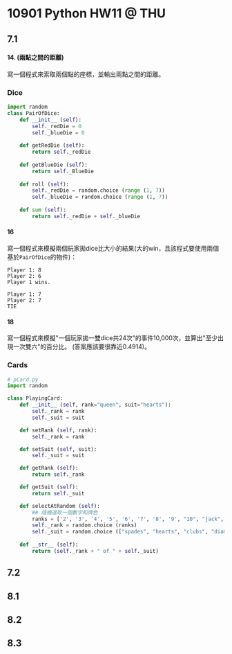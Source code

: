 # 10901 Python HW11 @ THU

## 7.1

#### 14. (兩點之間的距離)
寫一個程式來索取兩個點的座標，並輸出兩點之間的距離。

### Dice
```python
import random
class PairOfDice:
	def __init__ (self):
		self._redDie = 0
		self._blueDie = 0
	
	def getRedDie (self):
		return self._redDie
	
	def getBlueDie (self):
		return self._BlueDie
	
	def roll (self):
		self._redDie = random.choice (range (1, 7))
		self._blueDie = random.choice (range (1, 7))
	
	def sum (self):
		return self._redDie + self._blueDie
```
#### 16
寫一個程式來模擬兩個玩家拋dice比大小的結果(大的win，且該程式要使用兩個基於`PairOfDice`的物件)：
```
Player 1: 8
Player 2: 6
Player 1 wins.
```
```
Player 1: 7
Player 2: 7
TIE
```

#### 18
寫一個程式來模擬"一個玩家拋一雙dice共24次"的事件10,000次，並算出"至少出現一次雙六"的百分比。
(答案應該要很靠近0.4914)。

### Cards
```python
# pCard.py
import random

class PlayingCard:
	def __init__ (self, rank="queen", suit="hearts"):
		self._rank = rank
		self._suit = suit

	def setRank (self, rank):
		self._rank = rank

	def setSuit (self, suit):
		self._suit = suit

	def getRank (self):
		return self._rank

	def getSuit (self):
		return self._suit

	def selectAtRandom (self):
		## 隨機選取一個數字和牌色
		ranks = ['2', '3', '4', '5', '6', '7', '8', '9', "10", "jack", "queen", "king", "ace"]
		self._rank = random.choice (ranks)
		self._suit = random.choice (["spades", "hearts", "clubs", "diamonds"])
	
	def __str__ (self):
		return (self._rank + " of " + self._suit)
```


## 7.2




## 8.1

## 8.2

## 8.3
